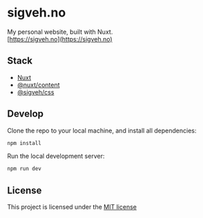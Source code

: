 # sigveh.no

My personal website, built with Nuxt.  
[https://sigveh.no](https://sigveh.no)

## Stack

- [Nuxt](https://nuxt.com)
- [@nuxt/content](https://content.nuxtjs.org)
- [@sigveh/css](https://github.com/sifferhans/css)

## Develop

Clone the repo to your local machine, and install all dependencies:

```sh
npm install
```

Run the local development server:

```sh
npm run dev
```

## License

This project is licensed under the [MIT license](/LICENSE)
